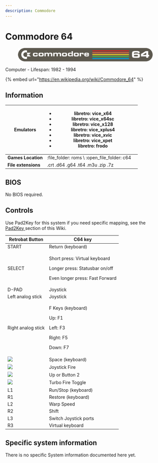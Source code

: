 ```yaml
---
description: Commodore
---
```


# Commodore 64

<figure><img src="https://raw.githubusercontent.com/fabricecaruso/es-theme-carbon/52ff37c9e265587d006945a2ba695b5a962b3a3d/art/logos/c64.svg" alt=""><figcaption></figcaption></figure>

Computer - Lifespan: 1982 - 1994

{% embed url="https://en.wikipedia.org/wiki/Commodore_64" %}

## Information

| **Emulators**       | <ul><li>libretro: vice_x64</li><li>libretro: vice_x64sc</li><li>libretro: vice_x128</li><li>libretro: vice_xplus4</li><li>libretro: vice_xvic</li><li>libretro: vice_xpet</li><li>libretro: frodo</li></ul> |   |
| ------------------- | ----------------------------------------------------------------------------------------------------------------------------------------------------------------------------------------------------------- | - |
| **Games Location**  | :file\_folder: roms \ :open\_file\_folder: c64                                                                                                                                                              |   |
| **File extensions** | .crt .d64 .g64 .t64 .m3u .zip .7z                                                                                                                                                                           |   |

## BIOS

No BIOS required.

## Controls

Use Pad2Key for this system if you need specific mapping, see the [Pad2Key ](../../../../controllers/pad2key.md)section of this Wiki.

| Retrobat Button                                          | C64 key                                                                                                           |
| -------------------------------------------------------- | ----------------------------------------------------------------------------------------------------------------- |
| START                                                    | Return (keyboard)                                                                                                 |
| SELECT                                                   | <p>Short press: Virtual keyboard </p><p>Longer press: Statusbar on/off </p><p>Even longer press: Fast Forward</p> |
| D-PAD                                                    | Joystick                                                                                                          |
| Left analog stick                                        | Joystick                                                                                                          |
| Right analog stick                                       | <p>F Keys (keyboard) </p><p>Up: F1 </p><p>Left: F3 </p><p>Right: F5 </p><p>Down: F7</p>                           |
| ![](<../../../../.gitbook/assets/image (2) (1) (1).png>) | Space (keyboard)                                                                                                  |
| ![](<../../../../.gitbook/assets/image (1) (2) (1).png>) | Joystick Fire                                                                                                     |
| ![](<../../../../.gitbook/assets/image (4) (1).png>)     | Up or Button 2                                                                                                    |
| ![](<../../../../.gitbook/assets/image (3) (1) (2).png>) | Turbo Fire Toggle                                                                                                 |
| L1                                                       | Run/Stop (keyboard)                                                                                               |
| R1                                                       | Restore (keyboard)                                                                                                |
| L2                                                       | Warp Speed                                                                                                        |
| R2                                                       | Shift                                                                                                             |
| L3                                                       | Switch Joystick ports                                                                                             |
| R3                                                       | Virtual keyboard                                                                                                  |

## Specific system information

There is no specific System information documented here yet.
